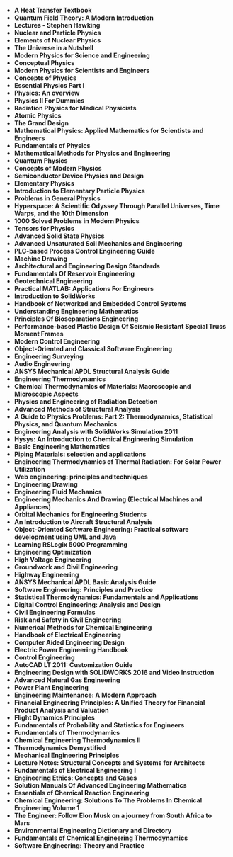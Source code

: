 <ul>

                             

 <li><b><a target="_blank" href="https://github.com/manjunath5496/Engineering-Books/blob/master/enb(1).pdf" style="text-decoration:none;">A Heat Transfer Textbook</a></b></li>

 <li><b><a target="_blank" href="https://github.com/manjunath5496/Engineering-Books/blob/master/enb(2).pdf" style="text-decoration:none;">Quantum Field Theory: A Modern Introduction</a></b></li>

<li><b><a target="_blank" href="https://github.com/manjunath5496/Engineering-Books/blob/master/enb(3).pdf" style="text-decoration:none;">Lectures - Stephen Hawking </a></b></li>
 <li><b><a target="_blank" href="https://github.com/manjunath5496/Engineering-Books/blob/master/enb(4).pdf" style="text-decoration:none;">Nuclear and Particle Physics</a></b></li>                              
<li><b><a target="_blank" href="https://github.com/manjunath5496/Engineering-Books/blob/master/enb(5).pdf" style="text-decoration:none;">Elements of Nuclear Physics</a></b></li>
<li><b><a target="_blank" href="https://github.com/manjunath5496/Engineering-Books/blob/master/enb(6).pdf" style="text-decoration:none;">The Universe in a Nutshell</a></b></li>
 <li><b><a target="_blank" href="https://github.com/manjunath5496/Engineering-Books/blob/master/enb(7).pdf" style="text-decoration:none;">Modern Physics for Science and Engineering</a></b></li>

 <li><b><a target="_blank" href="https://github.com/manjunath5496/Engineering-Books/blob/master/enb(8).pdf" style="text-decoration:none;"> Conceptual Physics </a></b></li>
 
  <li><b><a target="_blank" href="https://github.com/manjunath5496/Engineering-Books/blob/master/enb(9).pdf" style="text-decoration:none;"> Modern Physics for Scientists and Engineers</a></b></li>
                              
 <li><b><a target="_blank" href="https://github.com/manjunath5496/Engineering-Books/blob/master/enb(10).pdf" style="text-decoration:none;">Concepts of Physics </a></b></li>                              

<li><b><a target="_blank" href="https://github.com/manjunath5496/Engineering-Books/blob/master/enb(12).pdf" style="text-decoration:none;">Essential Physics Part I</a></b></li>
<li><b><a target="_blank" href="https://github.com/manjunath5496/Engineering-Books/blob/master/enb(13).pdf" style="text-decoration:none;">Physics: An overview</a></b></li>
                              
<li><b><a target="_blank" href="https://github.com/manjunath5496/Engineering-Books/blob/master/enb(14).pdf" style="text-decoration:none;">Physics II For Dummies</a></b></li>
<li><b><a target="_blank" href="https://github.com/manjunath5496/Engineering-Books/blob/master/enb(15).pdf" style="text-decoration:none;">Radiation Physics for Medical Physicists</a></b></li>



<li><b><a target="_blank" href="https://github.com/manjunath5496/Engineering-Books/blob/master/enb(16).pdf" style="text-decoration:none;">Atomic Physics</a></b></li>

  <li><b><a target="_blank" href="https://github.com/manjunath5496/Engineering-Books/blob/master/enb(17).pdf" style="text-decoration:none;">The Grand Design</a></b></li>   
  
<li><b><a target="_blank" href="https://github.com/manjunath5496/Engineering-Books/blob/master/enb(18).pdf" style="text-decoration:none;">Mathematical Physics: Applied Mathematics for Scientists and Engineers</a></b></li> 
<li><b><a target="_blank" href="https://github.com/manjunath5496/Engineering-Books/blob/master/enb(19).pdf" style="text-decoration:none;">Fundamentals of Physics</a></b></li> 

<li><b><a target="_blank" href="https://github.com/manjunath5496/Engineering-Books/blob/master/enb(20).pdf" style="text-decoration:none;">Mathematical Methods for Physics and Engineering </a></b></li>

<li><b><a target="_blank" href="https://github.com/manjunath5496/Engineering-Books/blob/master/enb(21).pdf" style="text-decoration:none;">Quantum Physics</a></b></li>
<li><b><a target="_blank" href="https://github.com/manjunath5496/Engineering-Books/blob/master/enb(22).pdf" style="text-decoration:none;">Concepts of Modern Physics</a></b></li> 
 <li><b><a target="_blank" href="https://github.com/manjunath5496/Engineering-Books/blob/master/enb(23).pdf" style="text-decoration:none;">Semiconductor Device Physics and Design</a></b></li>
 

   <li><b><a target="_blank" href="https://github.com/manjunath5496/Engineering-Books/blob/master/enb(24).pdf" style="text-decoration:none;">Elementary Physics</a></b></li>
 
   <li><b><a target="_blank" href="https://github.com/manjunath5496/Engineering-Books/blob/master/enb(25).pdf" style="text-decoration:none;">Introduction to Elementary Particle Physics</a></b></li>                              
 <li><b><a target="_blank" href="https://github.com/manjunath5496/Engineering-Books/blob/master/enb(26).pdf" style="text-decoration:none;">Problems in General Physics</a></b></li>
  <li><b><a target="_blank" href="https://github.com/manjunath5496/Engineering-Books/blob/master/enb(27).pdf" style="text-decoration:none;">Hyperspace: A Scientific Odyssey Through Parallel Universes, Time Warps, and the 10th Dimension</a></b></li>
   
 
   <li><b><a target="_blank" href="https://github.com/manjunath5496/Engineering-Books/blob/master/enb(28).pdf" style="text-decoration:none;">1000 Solved Problems in Modern Physics </a></b></li>
 
   <li><b><a target="_blank" href="https://github.com/manjunath5496/Engineering-Books/blob/master/enb(29).pdf" style="text-decoration:none;">Tensors for Physics </a></b></li>                              

  <li><b><a target="_blank" href="https://github.com/manjunath5496/Engineering-Books/blob/master/enb(30).pdf" style="text-decoration:none;">Advanced Solid State Physics</a></b></li>
 
   <li><b><a target="_blank" href="https://github.com/manjunath5496/Engineering-Books/blob/master/enb(31).pdf" style="text-decoration:none;">Advanced Unsaturated Soil Mechanics and Engineering</a></b></li> 
    <li><b><a target="_blank" href="https://github.com/manjunath5496/Engineering-Books/blob/master/enb(32).pdf" style="text-decoration:none;">PLC-based Process Control Engineering Guide</a></b></li> 

                   
  <li><b><a target="_blank" href="https://github.com/manjunath5496/Engineering-Books/blob/master/enb(34).pdf" style="text-decoration:none;">Machine Drawing</a></b></li> 
 
  <li><b><a target="_blank" href="https://github.com/manjunath5496/Engineering-Books/blob/master/enb(35).pdf" style="text-decoration:none;">Architectural and Engineering Design Standards</a></b></li> 
  
 
<li><b><a target="_blank" href="https://github.com/manjunath5496/Engineering-Books/blob/master/enb(37).pdf" style="text-decoration:none;">Fundamentals Of Reservoir Engineering</a></b></li>
 <li><b><a target="_blank" href="https://github.com/manjunath5496/Engineering-Books/blob/master/enb(38).pdf" style="text-decoration:none;">Geotechnical Engineering</a></b></li>
<li><b><a target="_blank" href="https://github.com/manjunath5496/Engineering-Books/blob/master/enb(39).pdf" style="text-decoration:none;">Practical MATLAB: Applications For Engineers</a></b></li>
 <li><b><a target="_blank" href="https://github.com/manjunath5496/Engineering-Books/blob/master/enb(40).pdf" style="text-decoration:none;">Introduction to SolidWorks</a></b></li>                              
<li><b><a target="_blank" href="https://github.com/manjunath5496/Engineering-Books/blob/master/enb(41).pdf" style="text-decoration:none;">Handbook of Networked and Embedded Control Systems</a></b></li>
<li><b><a target="_blank" href="https://github.com/manjunath5496/Engineering-Books/blob/master/enb(42).pdf" style="text-decoration:none;">Understanding Engineering Mathematics </a></b></li>
 
  <li><b><a target="_blank" href="https://github.com/manjunath5496/Engineering-Books/blob/master/enb(43).pdf" style="text-decoration:none;">Principles Of Bioseparations Engineering</a></b></li>
 <li><b><a target="_blank" href="https://github.com/manjunath5496/Engineering-Books/blob/master/enb(44).pdf" style="text-decoration:none;">Performance-based Plastic Design Of Seismic Resistant Special Truss Moment Frames </a></b></li>
   <li><b><a target="_blank" href="https://github.com/manjunath5496/Engineering-Books/blob/master/enb(45).pdf" style="text-decoration:none;">Modern Control Engineering</a></b></li>
                            
<li><b><a target="_blank" href="https://github.com/manjunath5496/Engineering-Books/blob/master/enb(46).pdf" style="text-decoration:none;">Object-Oriented and Classical Software Engineering</a></b></li>

<li><b><a target="_blank" href="https://github.com/manjunath5496/Engineering-Books/blob/master/enb(47).pdf" style="text-decoration:none;">Engineering Surveying</a></b></li>

<li><b><a target="_blank" href="https://github.com/manjunath5496/Engineering-Books/blob/master/enb(48).pdf" style="text-decoration:none;">Audio Engineering </a></b></li>
                              
<li><b><a target="_blank" href="https://github.com/manjunath5496/Engineering-Books/blob/master/enb(49).pdf" style="text-decoration:none;">ANSYS Mechanical APDL Structural Analysis Guide</a></b></li>
<li><b><a target="_blank" href="https://github.com/manjunath5496/Engineering-Books/blob/master/enb(50).pdf" style="text-decoration:none;">Engineering Thermodynamics </a></b></li>

<li><b><a target="_blank" href="https://github.com/manjunath5496/Engineering-Books/blob/master/enb(51).pdf" style="text-decoration:none;">Chemical Thermodynamics of Materials: Macroscopic and Microscopic Aspects </a></b></li>

<li><b><a target="_blank" href="https://github.com/manjunath5496/Engineering-Books/blob/master/enb(52).pdf" style="text-decoration:none;">Physics and Engineering of Radiation Detection</a></b></li>

<li><b><a target="_blank" href="https://github.com/manjunath5496/Engineering-Books/blob/master/enb(53).pdf" style="text-decoration:none;">Advanced Methods of Structural Analysis</a></b></li>

<li><b><a target="_blank" href="https://github.com/manjunath5496/Engineering-Books/blob/master/enb(54).pdf" style="text-decoration:none;">A Guide to Physics Problems: Part 2: Thermodynamics, Statistical Physics, and Quantum Mechanics </a></b></li>

<li><b><a target="_blank" href="https://github.com/manjunath5496/Engineering-Books/blob/master/enb(55).pdf" style="text-decoration:none;">Engineering Analysis with SolidWorks Simulation 2011  </a></b></li>

<li><b><a target="_blank" href="https://github.com/manjunath5496/Engineering-Books/blob/master/enb(56).pdf" style="text-decoration:none;">Hysys: An Introduction to Chemical Engineering Simulation</a></b></li>

<li><b><a target="_blank" href="https://github.com/manjunath5496/Engineering-Books/blob/master/enb(57).pdf" style="text-decoration:none;">Basic Engineering Mathematics  </a></b></li>

<li><b><a target="_blank" href="https://github.com/manjunath5496/Engineering-Books/blob/master/enb(58).pdf" style="text-decoration:none;">Piping Materials: selection and applications  </a></b></li>



 <li><b><a target="_blank" href="https://github.com/manjunath5496/Engineering-Books/blob/master/enb(59).pdf" style="text-decoration:none;">Engineering Thermodynamics of Thermal Radiation: For Solar Power Utilization </a></b></li>

 <li><b><a target="_blank" href="https://github.com/manjunath5496/Engineering-Books/blob/master/enb(60).pdf" style="text-decoration:none;">Web engineering: principles and techniques</a></b></li>

<li><b><a target="_blank" href="https://github.com/manjunath5496/Engineering-Books/blob/master/enb(61).pdf" style="text-decoration:none;">Engineering Drawing</a></b></li>
 <li><b><a target="_blank" href="https://github.com/manjunath5496/Engineering-Books/blob/master/enb(62).pdf" style="text-decoration:none;">Engineering Fluid Mechanics</a></b></li>                              
<li><b><a target="_blank" href="https://github.com/manjunath5496/Engineering-Books/blob/master/enb(63).pdf" style="text-decoration:none;">Engineering Mechanics And Drawing (Electrical Machines and Appliances) </a></b></li>
<li><b><a target="_blank" href="https://github.com/manjunath5496/Engineering-Books/blob/master/enb(64).pdf" style="text-decoration:none;">Orbital Mechanics for Engineering Students</a></b></li>
 <li><b><a target="_blank" href="https://github.com/manjunath5496/Engineering-Books/blob/master/enb(65).pdf" style="text-decoration:none;">An Introduction to Aircraft Structural Analysis</a></b></li>

 <li><b><a target="_blank" href="https://github.com/manjunath5496/Engineering-Books/blob/master/enb(66).pdf" style="text-decoration:none;"> Object-Oriented Software Engineering: Practical software development using UML and Java </a></b></li>
                              
 <li><b><a target="_blank" href="https://github.com/manjunath5496/Engineering-Books/blob/master/enb(67).pdf" style="text-decoration:none;">Learning RSLogix 5000 Programming </a></b></li>                              
<li><b><a target="_blank" href="https://github.com/manjunath5496/Engineering-Books/blob/master/enb(68).pdf" style="text-decoration:none;">Engineering Optimization</a></b></li>
<li><b><a target="_blank" href="https://github.com/manjunath5496/Engineering-Books/blob/master/enb(69).pdf" style="text-decoration:none;">High Voltage Engineering</a></b></li>
<li><b><a target="_blank" href="https://github.com/manjunath5496/Engineering-Books/blob/master/enb(70).pdf" style="text-decoration:none;">Groundwork and Civil Engineering</a></b></li>
                              
<li><b><a target="_blank" href="https://github.com/manjunath5496/Engineering-Books/blob/master/enb(71).pdf" style="text-decoration:none;">Highway Engineering</a></b></li>
<li><b><a target="_blank" href="https://github.com/manjunath5496/Engineering-Books/blob/master/enb(72).pdf" style="text-decoration:none;">ANSYS Mechanical APDL Basic Analysis Guide</a></b></li>



<li><b><a target="_blank" href="https://github.com/manjunath5496/Engineering-Books/blob/master/enb(73).pdf" style="text-decoration:none;">Software Engineering: Principles and Practice</a></b></li>

  <li><b><a target="_blank" href="https://github.com/manjunath5496/Engineering-Books/blob/master/enb(74).pdf" style="text-decoration:none;">Statistical Thermodynamics: Fundamentals and Applications</a></b></li>   
  
<li><b><a target="_blank" href="https://github.com/manjunath5496/Engineering-Books/blob/master/enb(75).pdf" style="text-decoration:none;">Digital Control Engineering: Analysis and Design</a></b></li> 
<li><b><a target="_blank" href="https://github.com/manjunath5496/Engineering-Books/blob/master/enb(77).pdf" style="text-decoration:none;">Civil Engineering Formulas</a></b></li> 

<li><b><a target="_blank" href="https://github.com/manjunath5496/Engineering-Books/blob/master/enb(78).pdf" style="text-decoration:none;">Risk and Safety in Civil Engineering </a></b></li>

<li><b><a target="_blank" href="https://github.com/manjunath5496/Engineering-Books/blob/master/enb(79).pdf" style="text-decoration:none;">Numerical Methods for Chemical Engineering</a></b></li>
<li><b><a target="_blank" href="https://github.com/manjunath5496/Engineering-Books/blob/master/enb(80).pdf" style="text-decoration:none;">Handbook of Electrical Engineering</a></b></li> 
 
 

   <li><b><a target="_blank" href="https://github.com/manjunath5496/Engineering-Books/blob/master/enb(81).pdf" style="text-decoration:none;">Computer Aided Engineering Design</a></b></li>
 
   <li><b><a target="_blank" href="https://github.com/manjunath5496/Engineering-Books/blob/master/enb(82).pdf" style="text-decoration:none;">Electric Power Engineering Handbook</a></b></li>                              
 <li><b><a target="_blank" href="https://github.com/manjunath5496/Engineering-Books/blob/master/enb(83).pdf" style="text-decoration:none;">Control Engineering</a></b></li>
  <li><b><a target="_blank" href="https://github.com/manjunath5496/Engineering-Books/blob/master/enb(84).pdf" style="text-decoration:none;">AutoCAD LT 2011: Customization Guide</a></b></li>
   
 
   <li><b><a target="_blank" href="https://github.com/manjunath5496/Engineering-Books/blob/master/enb(85).pdf" style="text-decoration:none;">Engineering Design with SOLIDWORKS 2016 and Video Instruction </a></b></li>
 
   <li><b><a target="_blank" href="https://github.com/manjunath5496/Engineering-Books/blob/master/enb(87).pdf" style="text-decoration:none;">Advanced Natural Gas Engineering </a></b></li>                              

  <li><b><a target="_blank" href="https://github.com/manjunath5496/Engineering-Books/blob/master/enb(88).pdf" style="text-decoration:none;">Power Plant Engineering</a></b></li>
 
   <li><b><a target="_blank" href="https://github.com/manjunath5496/Engineering-Books/blob/master/enb(90).pdf" style="text-decoration:none;">Engineering Maintenance: A Modern Approach</a></b></li> 
    <li><b><a target="_blank" href="https://github.com/manjunath5496/Engineering-Books/blob/master/enb(91).pdf" style="text-decoration:none;">Financial Engineering Principles: A Unified Theory for Financial Product Analysis and Valuation</a></b></li> 

                   
  <li><b><a target="_blank" href="https://github.com/manjunath5496/Engineering-Books/blob/master/enb(92).pdf" style="text-decoration:none;">Flight Dynamics Principles</a></b></li> 
 
  <li><b><a target="_blank" href="https://github.com/manjunath5496/Engineering-Books/blob/master/enb(93).pdf" style="text-decoration:none;">Fundamentals of Probability and Statistics for Engineers</a></b></li> 
  
 
<li><b><a target="_blank" href="https://github.com/manjunath5496/Engineering-Books/blob/master/enb(94).pdf" style="text-decoration:none;">Fundamentals of Thermodynamics</a></b></li>
 <li><b><a target="_blank" href="https://github.com/manjunath5496/Engineering-Books/blob/master/enb(95).pdf" style="text-decoration:none;">Chemical Engineering Thermodynamics II</a></b></li>
<li><b><a target="_blank" href="https://github.com/manjunath5496/Engineering-Books/blob/master/enb(96).pdf" style="text-decoration:none;">Thermodynamics Demystified</a></b></li>
 <li><b><a target="_blank" href="https://github.com/manjunath5496/Engineering-Books/blob/master/enb(97).pdf" style="text-decoration:none;">Mechanical Engineering Principles</a></b></li>                              
<li><b><a target="_blank" href="https://github.com/manjunath5496/Engineering-Books/blob/master/enb(98).pdf" style="text-decoration:none;">Lecture Notes: Structural Concepts and Systems for Architects</a></b></li>
<li><b><a target="_blank" href="https://github.com/manjunath5496/Engineering-Books/blob/master/enb(99).pdf" style="text-decoration:none;">Fundamentals of Electrical Engineering I </a></b></li>
 
  <li><b><a target="_blank" href="https://github.com/manjunath5496/Engineering-Books/blob/master/enb(100).pdf" style="text-decoration:none;">Engineering Ethics: Concepts and Cases</a></b></li>
 <li><b><a target="_blank" href="https://github.com/manjunath5496/Engineering-Books/blob/master/enb(101).pdf" style="text-decoration:none;">Solution Manuals Of Advanced Engineering Mathematics </a></b></li>
   <li><b><a target="_blank" href="https://github.com/manjunath5496/Engineering-Books/blob/master/enb(103).pdf" style="text-decoration:none;">Essentials of Chemical Reaction Engineering</a></b></li>
                            
<li><b><a target="_blank" href="https://github.com/manjunath5496/Engineering-Books/blob/master/enb(104).pdf" style="text-decoration:none;">Chemical Engineering: Solutions To The Problems In Chemical Engineering Volume 1</a></b></li>

<li><b><a target="_blank" href="https://github.com/manjunath5496/Engineering-Books/blob/master/enb(105).pdf" style="text-decoration:none;">The Engineer: Follow Elon Musk on a journey from South Africa to Mars</a></b></li>

<li><b><a target="_blank" href="https://github.com/manjunath5496/Engineering-Books/blob/master/enb(106).pdf" style="text-decoration:none;">Environmental Engineering Dictionary and Directory </a></b></li>
                              
<li><b><a target="_blank" href="https://github.com/manjunath5496/Engineering-Books/blob/master/enb(107).pdf" style="text-decoration:none;">Fundamentals of Chemical Engineering Thermodynamics</a></b></li>
<li><b><a target="_blank" href="https://github.com/manjunath5496/Engineering-Books/blob/master/enb(108).pdf" style="text-decoration:none;">Software Engineering: Theory and Practice </a></b></li>



</ul>
